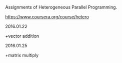 Assignments of Heterogeneous Parallel Programming.

https://www.coursera.org/course/hetero

2016.01.22

+vector addition

2016.01.25

+matrix multiply
